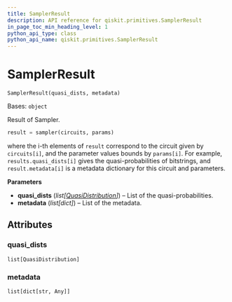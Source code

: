 ```yaml
---
title: SamplerResult
description: API reference for qiskit.primitives.SamplerResult
in_page_toc_min_heading_level: 1
python_api_type: class
python_api_name: qiskit.primitives.SamplerResult
---
```


# SamplerResult

<span id="qiskit.primitives.SamplerResult" />

`SamplerResult(quasi_dists, metadata)`

Bases: `object`

Result of Sampler.

```python
result = sampler(circuits, params)
```

where the i-th elements of `result` correspond to the circuit given by `circuits[i]`, and the parameter values bounds by `params[i]`. For example, `results.quasi_dists[i]` gives the quasi-probabilities of bitstrings, and `result.metadata[i]` is a metadata dictionary for this circuit and parameters.

**Parameters**

*   **quasi\_dists** (*list\[*[*QuasiDistribution*](qiskit.result.QuasiDistribution "qiskit.result.QuasiDistribution")*]*) – List of the quasi-probabilities.
*   **metadata** (*list\[dict]*) – List of the metadata.

## Attributes

<span id="qiskit.primitives.SamplerResult.quasi_dists" />

### quasi\_dists

`list[QuasiDistribution]`

<span id="qiskit.primitives.SamplerResult.metadata" />

### metadata

`list[dict[str, Any]]`

